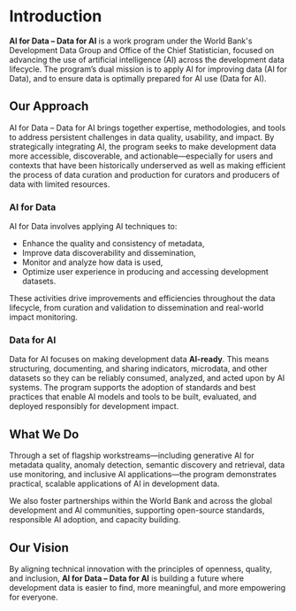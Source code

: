 # Introduction

**AI for Data – Data for AI** is a work program under the World Bank's Development Data Group and Office of the Chief Statistician, focused on advancing the use of artificial intelligence (AI) across the development data lifecycle. The program’s dual mission is to apply AI for improving data (AI for Data), and to ensure data is optimally prepared for AI use (Data for AI).

## Our Approach

AI for Data – Data for AI brings together expertise, methodologies, and tools to address persistent challenges in data quality, usability, and impact. By strategically integrating AI, the program seeks to make development data more accessible, discoverable, and actionable—especially for users and contexts that have been historically underserved as well as making efficient the process of data curation and production for curators and producers of data with limited resources.

### AI for Data

AI for Data involves applying AI techniques to:
- Enhance the quality and consistency of metadata,
- Improve data discoverability and dissemination,
- Monitor and analyze how data is used,
- Optimize user experience in producing and accessing development datasets.

These activities drive improvements and efficiencies throughout the data lifecycle, from curation and validation to dissemination and real-world impact monitoring.

### Data for AI

Data for AI focuses on making development data **AI-ready**. This means structuring, documenting, and sharing indicators, microdata, and other datasets so they can be reliably consumed, analyzed, and acted upon by AI systems. The program supports the adoption of standards and best practices that enable AI models and tools to be built, evaluated, and deployed responsibly for development impact.

## What We Do

Through a set of flagship workstreams—including generative AI for metadata quality, anomaly detection, semantic discovery and retrieval, data use monitoring, and inclusive AI applications—the program demonstrates practical, scalable applications of AI in development data.

We also foster partnerships within the World Bank and across the global development and AI communities, supporting open-source standards, responsible AI adoption, and capacity building.

## Our Vision

By aligning technical innovation with the principles of openness, quality, and inclusion, **AI for Data – Data for AI** is building a future where development data is easier to find, more meaningful, and more empowering for everyone.
